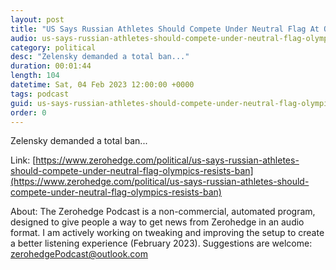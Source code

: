 ```yaml
---
layout: post
title: "US Says Russian Athletes Should Compete Under Neutral Flag At Olympics, Resists Ban"
audio: us-says-russian-athletes-should-compete-under-neutral-flag-olympics-resists-ban-3
category: political
desc: "Zelensky demanded a total ban..."
duration: 00:01:44
length: 104
datetime: Sat, 04 Feb 2023 12:00:00 +0000
tags: podcast
guid: us-says-russian-athletes-should-compete-under-neutral-flag-olympics-resists-ban-0
order: 0
---
```

Zelensky demanded a total ban...

Link: [https://www.zerohedge.com/political/us-says-russian-athletes-should-compete-under-neutral-flag-olympics-resists-ban](https://www.zerohedge.com/political/us-says-russian-athletes-should-compete-under-neutral-flag-olympics-resists-ban)

About: The Zerohedge Podcast is a non-commercial, automated program, designed to give people a way to get news from Zerohedge in an audio format.  I am actively working on tweaking and improving the setup to create a better listening experience (February 2023).  Suggestions are welcome: [zerohedgePodcast@outlook.com](mailto:zerohedgePodcast@outlook.com)